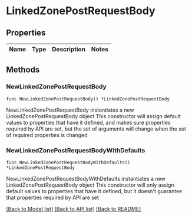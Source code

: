 # LinkedZonePostRequestBody

## Properties

Name | Type | Description | Notes
------------ | ------------- | ------------- | -------------

## Methods

### NewLinkedZonePostRequestBody

`func NewLinkedZonePostRequestBody() *LinkedZonePostRequestBody`

NewLinkedZonePostRequestBody instantiates a new LinkedZonePostRequestBody object
This constructor will assign default values to properties that have it defined,
and makes sure properties required by API are set, but the set of arguments
will change when the set of required properties is changed

### NewLinkedZonePostRequestBodyWithDefaults

`func NewLinkedZonePostRequestBodyWithDefaults() *LinkedZonePostRequestBody`

NewLinkedZonePostRequestBodyWithDefaults instantiates a new LinkedZonePostRequestBody object
This constructor will only assign default values to properties that have it defined,
but it doesn't guarantee that properties required by API are set


[[Back to Model list]](../README.md#documentation-for-models) [[Back to API list]](../README.md#documentation-for-api-endpoints) [[Back to README]](../README.md)


